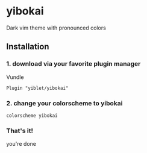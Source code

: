 # yibokai
Dark vim theme with pronounced colors

## Installation
### 1. download via your favorite plugin manager
Vundle 
```
Plugin "yiblet/yibokai"
```

### 2. change your colorscheme to yibokai
```
colorscheme yibokai
```
### That's it! 
you're done
